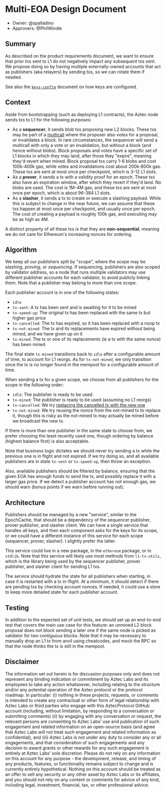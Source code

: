 # Multi-EOA Design Document

- Owner: @spalladino
- Approvers: @PhilWindle

## Summary

As described on the product requirements document, we want to ensure that prior txs sent to L1 do not negatively impact any subsequent txs sent. We propose doing so by having multiple externally-owned accounts that act as publishers (aka relayers) by sending txs, so we can rotate them if needed.

See also the [`keys-config`](../keys-config/prd.md) document on how keys are configured.

## Context

Aside from bootstrapping (such as deploying L1 contracts), the Aztec node sends txs to L1 for the following purposes:

- As a **sequencer**, it sends blob txs proposing new L2 blocks. These txs may be part of a [multicall](https://www.multicall3.com/) where the proposer also votes for a proposal, or invalidates a block. In rare circumstances, the sequencer will send a multicall with only a vote or an invalidation, but without a block (and hence without blobs). Block proposals and votes have a specific set of L1 blocks in which they may land, after those they "expire", meaning they'd revert when mined. Block proposal txs carry 1-6 blobs and cost 100k-400k gas, while votes and invalidations cost about 200k-800k gas. These txs are sent at most once per checkpoint, which is 3-12 L1 slots.
- As a **prover**, it sends a tx with a validity proof for an epoch. These txs also have an expiration window, after which they revert if they'd land. No blobs are used. The cost is 1M-4M gas, and these txs are sent at most once per epoch, which is about 96-384 L1 slots.
- As a **slasher**, it sends a tx to create or execute a slashing payload. While this is subject to change in the near future, we can assume that these txs happen at most once per checkpoint, and usually once per epoch. The cost of creating a payload is roughly 100k gas, and executing may be as high as 4M.

A distinct property of all these txs is that they are **non-sequential**, meaning we do not care for Ethereum's increasing nonces for ordering.

## Algorithm

We keep all our _publishers_ split by "scope", where the scope may be _slashing_, _proving_, or _sequencing_. If sequencing, publishers are also scoped by validator address, so a node that runs multiple validators may use different publisher accounts for each validator, to avoid publicly linking them. Note that a publisher may belong to more than one scope.

Each publisher account is in one of the following states:

- `idle`
- `tx-sent`: A tx has been sent and is awaiting for it to be mined
- `tx-speed-up`: The original tx has been replaced with the same tx but higher gas price
- `tx-cancelled`: The tx has expired, so it has been replaced with a noop tx
- `tx-not-mined`: The tx and its replacements have expired without being mined, and we have given up on it
- `tx-mined`: The tx or one of its replacements (ie a tx with the same nonce) has been mined

The final state `tx-mined` transitions back to `idle` after a configurable amount of time, to account for L1 reorgs. As for `tx-not-mined`, we only transition once the tx is no longer found in the mempool for a configurable amount of time.

When sending a tx for a given scope, we choose from all publishers for the scope in the following order:

- `idle`: The publisher is ready to be used
- `tx-mined`: The publisher is ready to be used (assuming no L1 reorgs)
- `tx-cancelled`: We try [replacing the cancelled tx with the new one](https://github.com/AztecProtocol/aztec-packages/pull/15713)
- `tx-not-mined`: We try reusing the nonce from the not-mined tx to replace it, though this is risky as the not-mined tx may actually be mined before we broadcast the new tx.

If there is more than one publisher in the same state to choose from, we prefer choosing the least recently used one, though ordering by balance (highest balance first) is also acceptable.

Note that business logic dictates we should never try sending a tx while the previous one is in flight and not expired. If we try doing so, and all available publishers are in state `tx-sent` or `tx-speed-up`, then throw an exception.

Also, available publishers should be filtered by balance, ensuring that the given EOA has enough funds to send the tx, and possibly replace it with a larger gas price. If we detect a publisher account has not enough gas, we should warn (bonus points if we warn before running out).

## Architecture

Publishers should be managed by a new "service", similar to the EpochCache, that should be a dependency of the sequencer publisher, prover publisher, and slasher client. We can have a single service that handles _all_ keys, and then each component asks for the keys for its scope, or we could have a different instance of this service for each scope (sequencer, prover, slasher). I slightly prefer the latter.

This service could live in a new package, in the `ethereum` package, or in `stdlib`. Note that this service will likely use most methods from `l1-tx-utils`, which is the library being used by the sequencer publisher, prover publisher, and slasher client for sending L1 txs.

The service should hydrate the state for all publishers when starting, in case it is restarted with a tx in-flight. At a minimum, it should detect if there are pending txs by checking account nonces. If needed, it could use a store to keep more detailed state for each publisher account.

## Testing

In addition to the expected set of unit tests, we should set up an end-to-end test that covers the main use case for this feature: an unmined L2 block proposal does not block sending a later one if the same node is picked as validator for two contiguous blocks. Note that it may be necessary to manually drop an L1 tx from anvil using cheatcodes, and mock the RPC so that the node thinks the tx is still in the mempool.

## Disclaimer

The information set out herein is for discussion purposes only and does not represent any binding indication or commitment by Aztec Labs and its employees to take any action whatsoever, including relating to the structure and/or any potential operation of the Aztec protocol or the protocol roadmap. In particular: (i) nothing in these projects, requests, or comments is intended to create any contractual or other form of legal relationship with Aztec Labs or third parties who engage with this AztecProtocol GitHub account (including, without limitation, by responding to a conversation or submitting comments) (ii) by engaging with any conversation or request, the relevant persons are consenting to Aztec Labs’ use and publication of such engagement and related information on an open-source basis (and agree that Aztec Labs will not treat such engagement and related information as confidential), and (iii) Aztec Labs is not under any duty to consider any or all engagements, and that consideration of such engagements and any decision to award grants or other rewards for any such engagement is entirely at Aztec Labs’ sole discretion. Please do not rely on any information on this account for any purpose - the development, release, and timing of any products, features, or functionality remains subject to change and is currently entirely hypothetical. Nothing on this account should be treated as an offer to sell any security or any other asset by Aztec Labs or its affiliates, and you should not rely on any content or comments for advice of any kind, including legal, investment, financial, tax, or other professional advice.
